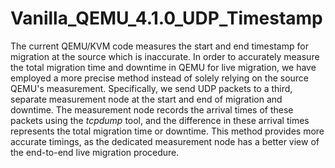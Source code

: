 # Vanilla_QEMU_4.1.0_UDP_Timestamp
 
 The current QEMU/KVM code measures the start and end timestamp for migration at the source which is inaccurate. In order to accurately measure the total migration time and downtime in QEMU for live migration, we have employed a more precise method instead of solely relying on the source QEMU's measurement. Specifically, we send UDP packets to a third, separate measurement node at the start and end of migration and downtime. The measurement node records the arrival times of these packets using the _tcpdump_ tool, and the difference in these arrival times represents the total migration time or downtime. This method provides more accurate timings, as the dedicated measurement node has a better view of the end-to-end live migration procedure.


